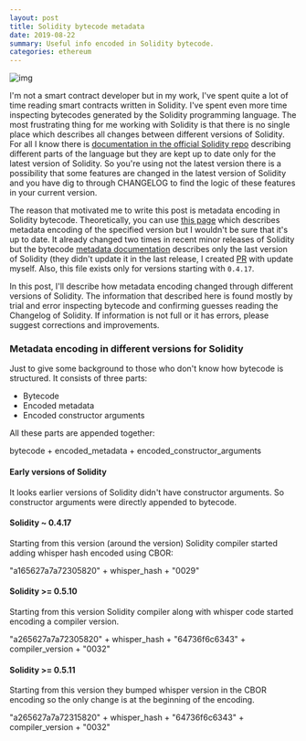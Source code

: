 ```yaml
---
layout: post
title: Solidity bytecode metadata
date: 2019-08-22
summary: Useful info encoded in Solidity bytecode.
categories: ethereum
---
```


![img](https://i.imgur.com/1PaYI35.jpg)

I'm not a smart contract developer but in my work, I've spent quite a lot of time reading smart contracts written in Solidity. I've spent even more time inspecting bytecodes generated by the Solidity programming language. The most frustrating thing for me working with Solidity is that there is no single place which describes all changes between different versions of Solidity. For all I know there is [documentation in the official Solidity repo](https://github.com/ethereum/solidity/tree/develop/docs) describing different parts of the language but they are kept up to date only for the latest version of Solidity. So you're using not the latest version there is a possibility that some features are changed in the latest version of Solidity and you have dig to through CHANGELOG to find the logic of these features in your current version.

The reason that motivated me to write this post is metadata encoding in Solidity bytecode. Theoretically, you can use [this page](https://solidity.readthedocs.io/en/v0.5.9/metadata.html) which describes metadata encoding of the specified version but I wouldn't be sure that it's up to date. It already changed two times in recent minor releases of Solidity but the bytecode [metadata documentation](https://github.com/ethereum/solidity/blob/develop/docs/metadata.rst) describes only the last version of Solidity (they didn't update it in the last release, I created [PR](https://github.com/ethereum/solidity/blob/develop/docs/metadata.rst) with update myself. Also, this file exists only for versions starting with `0.4.17`.

In this post, I'll describe how metadata encoding changed through different versions of Solidity. The information that described here is found mostly by trial and error inspecting bytecode and confirming guesses reading the Changelog of Solidity. If information is not full or it has errors, please suggest corrections and improvements.

### Metadata encoding in different versions for Solidity

Just to give some background to those who don't know how bytecode is structured. It consists of three parts:

- Bytecode
- Encoded metadata
- Encoded constructor arguments

All these parts are appended together:

bytecode + encoded_metadata + encoded_constructor_arguments

#### Early versions of Solidity

It looks earlier versions of Solidity didn't have constructor arguments. So constructor arguments were directly appended to bytecode.

#### Solidity ~ 0.4.17

Starting from this version (around the version) Solidity compiler started adding whisper hash encoded using CBOR:

"a165627a7a72305820" + whisper_hash + "0029"

#### Solidity >= 0.5.10

Starting from this version Solidity compiler along with whisper code started encoding a compiler version.

"a265627a7a72305820" + whisper_hash + "64736f6c6343" + compiler_version + "0032"

#### Solidity >= 0.5.11

Starting from this version they bumped whisper version in the CBOR encoding so the only change is at the beginning of the encoding.

"a265627a7a72315820" + whisper_hash + "64736f6c6343" + compiler_version + "0032"
